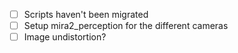 - [ ] Scripts haven't been migrated
- [ ] Setup mira2_perception for the different cameras
- [ ] Image undistortion?